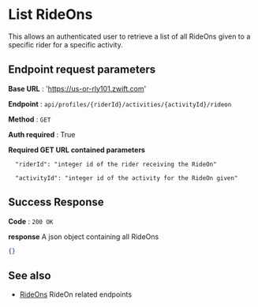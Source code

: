 # List RideOns

This allows an authenticated user to retrieve a list of all RideOns given to a specific rider for a specific activity.

## Endpoint request parameters

**Base URL** : 'https://us-or-rly101.zwift.com'

**Endpoint** : `api/profiles/{riderId}/activities/{activityId}/rideon`

**Method** : `GET`

**Auth required** : True

**Required GET URL contained parameters**

```
  "riderId": "integer id of the rider receiving the RideOn"

  "activityId": "integer id of the activity for the RideOn given"
```

## Success Response

**Code** : `200 OK`

**response**
A json object containing all RideOns 

```json
{}
```

## See also

- [RideOns](https://github.com/strukturunion-mmw/zwift-api-documentation/blob/main/endpoints_rideOns.md) RideOn related endpoints

